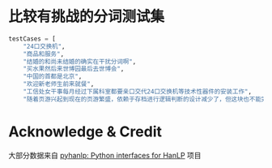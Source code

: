 # 比较有挑战的分词测试集
```python
testCases = [
    "24口交换机",
    "商品和服务",
    "结婚的和尚未结婚的确实在干扰分词啊",
    "买水果然后来世博园最后去世博会",
    "中国的首都是北京",
    "欢迎新老师生前来就餐",
    "工信处女干事每月经过下属科室都要亲口交代24口交换机等技术性器件的安装工作",
    "随着页游兴起到现在的页游繁盛，依赖于存档进行逻辑判断的设计减少了，但这块也不能完全忽略掉。"]
```


# Acknowledge & Credit
大部分数据来自 [pyhanlp: Python interfaces for HanLP](https://github.com/hankcs/pyhanlp) 项目
